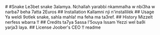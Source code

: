 <snippet>
  <content>
# #Snake
Le3bet snake 3alamya. Nchallah yarabbi nkammalha w nbi3ha w narba7 beha 7atta 2Euros
## Installation
Kallamni nji n'installilék
## Usage
Ya weldi 9otlek snake, sahla mahla! ma feha ma ta3ref.
## History
Mizzelt nerfess wbarra !!
## Credits
ta7ya 5assa l'5ouya Issam Yezzi wel ba9i yarja3 laya.
## License
Joober's CEO !!
</content>
  <tabTrigger>readme</tabTrigger>
</snippet>

